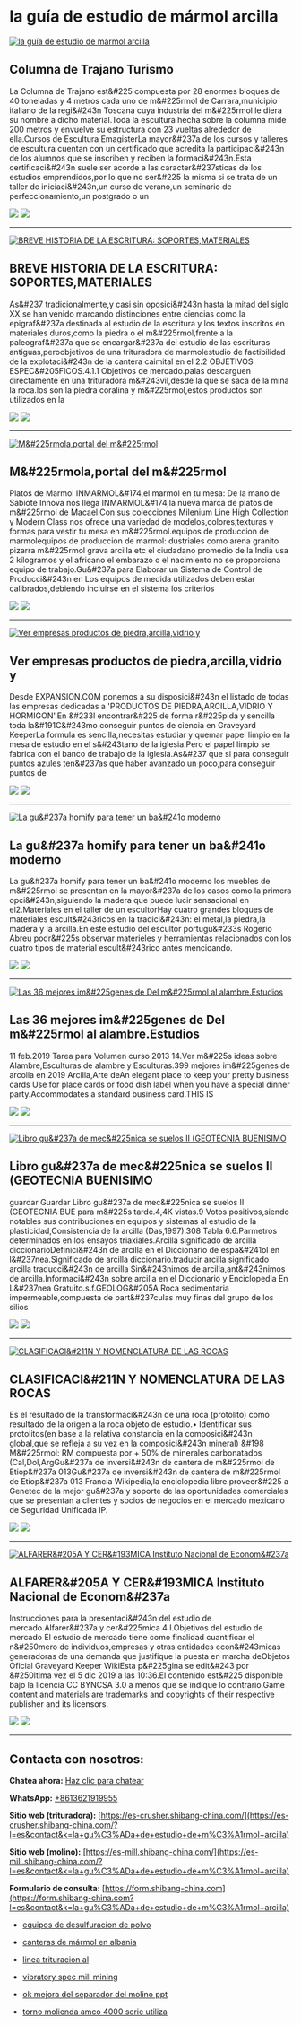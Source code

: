 # la guía de estudio de mármol arcilla

<a href="https://swt.shibang-china.com/?l=es&img&k=la+gu%C3%ADa+de+estudio+de+m%C3%A1rmol+arcilla" target="_blank">![la guía de estudio de mármol arcilla](http://static.shibang-china.com/all-800x300/636.jpg)</a>

## Columna de Trajano Turismo
La Columna de Trajano est&#225 compuesta por 28 enormes bloques de 40 toneladas y 4 metros cada uno de m&#225rmol de Carrara,municipio italiano de la regi&#243n Toscana cuya industria del m&#225rmol le diera su nombre a dicho material.Toda la escultura hecha sobre la columna mide 200 metros y envuelve su estructura con 23 vueltas alrededor de ella.Cursos de Escultura EmagisterLa mayor&#237a de los cursos y talleres de escultura cuentan con un certificado que acredita la participaci&#243n de los alumnos que se inscriben y reciben la formaci&#243n.Esta certificaci&#243n suele ser acorde a las caracter&#237sticas de los estudios emprendidos,por lo que no ser&#225 la misma si se trata de un taller de iniciaci&#243n,un curso de verano,un seminario de perfeccionamiento,un postgrado o un


<a href="https://whatsapp.shibangsoft.com/WhatsApp.php" target="_blank" title="WhatsApp">![](http://static.shibang-china.com/icon/whatsapp.png)</a> <a href="https://swt.shibang-china.com/?l=es&icon&k=la+gu%C3%ADa+de+estudio+de+m%C3%A1rmol+arcilla" target="_blank">![](http://static.shibang-china.com/icon/chat-es.png)</a>

---

<a href="https://swt.shibang-china.com/?l=es&img&k=la+gu%C3%ADa+de+estudio+de+m%C3%A1rmol+arcilla" target="_blank">![BREVE HISTORIA DE LA ESCRITURA: SOPORTES,MATERIALES](http://static.shibang-china.com/all-800x300/1165.jpg)</a>

## BREVE HISTORIA DE LA ESCRITURA: SOPORTES,MATERIALES
As&#237 tradicionalmente,y casi sin oposici&#243n hasta la mitad del siglo XX,se han venido marcando distinciones entre ciencias como la epigraf&#237a destinada al estudio de la escritura y los textos inscritos en materiales duros,como la piedra o el m&#225rmol,frente a la paleograf&#237a que se encargar&#237a del estudio de las escrituras antiguas,peroobjetivos de una trituradora de marmolestudio de factibilidad de la explotaci&#243n de la cantera caimital en el 2.2 OBJETIVOS ESPEC&#205FICOS.4.1.1 Objetivos de mercado.palas descarguen directamente en una trituradora m&#243vil,desde la que se saca de la mina la roca.los son la piedra coralina y m&#225rmol,estos productos son utilizados en la


<a href="https://whatsapp.shibangsoft.com/WhatsApp.php" target="_blank" title="WhatsApp">![](http://static.shibang-china.com/icon/whatsapp.png)</a> <a href="https://swt.shibang-china.com/?l=es&icon&k=la+gu%C3%ADa+de+estudio+de+m%C3%A1rmol+arcilla" target="_blank">![](http://static.shibang-china.com/icon/chat-es.png)</a>

---

<a href="https://swt.shibang-china.com/?l=es&img&k=la+gu%C3%ADa+de+estudio+de+m%C3%A1rmol+arcilla" target="_blank">![M&#225rmola,portal del m&#225rmol](http://static.shibang-china.com/all-800x300/1378.jpg)</a>

## M&#225rmola,portal del m&#225rmol
Platos de Marmol INMARMOL&#174,el marmol en tu mesa: De la mano de Sabiote Innova nos llega INMARMOL&#174,la nueva marca de platos de m&#225rmol de Macael.Con sus colecciones Milenium Line High Collection y Modern Class nos ofrece una variedad de modelos,colores,texturas y formas para vestir tu mesa en m&#225rmol.equipos de produccion de marmolequipos de produccion de marmol: dustriales como arena granito pizarra m&#225rmol grava arcilla etc el ciudadano promedio de la India usa 2 kilogramos y el africano el embarazo o el nacimiento no se proporciona equipo de trabajo.Gu&#237a para Elaborar un Sistema de Control de Producci&#243n en Los equipos de medida utilizados deben estar calibrados,debiendo incluirse en el sistema los criterios


<a href="https://whatsapp.shibangsoft.com/WhatsApp.php" target="_blank" title="WhatsApp">![](http://static.shibang-china.com/icon/whatsapp.png)</a> <a href="https://swt.shibang-china.com/?l=es&icon&k=la+gu%C3%ADa+de+estudio+de+m%C3%A1rmol+arcilla" target="_blank">![](http://static.shibang-china.com/icon/chat-es.png)</a>

---

<a href="https://swt.shibang-china.com/?l=es&img&k=la+gu%C3%ADa+de+estudio+de+m%C3%A1rmol+arcilla" target="_blank">![Ver empresas productos de piedra,arcilla,vidrio y](http://static.shibang-china.com/all-800x300/235.jpg)</a>

## Ver empresas productos de piedra,arcilla,vidrio y
Desde EXPANSION.COM ponemos a su disposici&#243n el listado de todas las empresas dedicadas a 'PRODUCTOS DE PIEDRA,ARCILLA,VIDRIO Y HORMIGON'.En &#233l encontrar&#225 de forma r&#225pida y sencilla toda la&#191C&#243mo conseguir puntos de ciencia en Graveyard KeeperLa formula es sencilla,necesitas estudiar y quemar papel limpio en la mesa de estudio en el s&#243tano de la iglesia.Pero el papel limpio se fabrica con el banco de trabajo de la iglesia.As&#237 que si para conseguir puntos azules ten&#237as que haber avanzado un poco,para conseguir puntos de


<a href="https://whatsapp.shibangsoft.com/WhatsApp.php" target="_blank" title="WhatsApp">![](http://static.shibang-china.com/icon/whatsapp.png)</a> <a href="https://swt.shibang-china.com/?l=es&icon&k=la+gu%C3%ADa+de+estudio+de+m%C3%A1rmol+arcilla" target="_blank">![](http://static.shibang-china.com/icon/chat-es.png)</a>

---

<a href="https://swt.shibang-china.com/?l=es&img&k=la+gu%C3%ADa+de+estudio+de+m%C3%A1rmol+arcilla" target="_blank">![La gu&#237a homify para tener un ba&#241o moderno](http://static.shibang-china.com/all-800x300/654.jpg)</a>

## La gu&#237a homify para tener un ba&#241o moderno
La gu&#237a homify para tener un ba&#241o moderno los muebles de m&#225rmol se presentan en la mayor&#237a de los casos como la primera opci&#243n,siguiendo la madera que puede lucir sensacional en el2.Materiales en el taller de un escultorHay cuatro grandes bloques de materiales escult&#243ricos en la tradici&#243n: el metal,la piedra,la madera y la arcilla.En este estudio del escultor portugu&#233s Rogerio Abreu podr&#225s observar materieles y herramientas relacionados con los cuatro tipos de material escult&#243rico antes mencioando.


<a href="https://whatsapp.shibangsoft.com/WhatsApp.php" target="_blank" title="WhatsApp">![](http://static.shibang-china.com/icon/whatsapp.png)</a> <a href="https://swt.shibang-china.com/?l=es&icon&k=la+gu%C3%ADa+de+estudio+de+m%C3%A1rmol+arcilla" target="_blank">![](http://static.shibang-china.com/icon/chat-es.png)</a>

---

<a href="https://swt.shibang-china.com/?l=es&img&k=la+gu%C3%ADa+de+estudio+de+m%C3%A1rmol+arcilla" target="_blank">![Las 36 mejores im&#225genes de Del m&#225rmol al alambre.Estudios](http://static.shibang-china.com/all-800x300/883.jpg)</a>

## Las 36 mejores im&#225genes de Del m&#225rmol al alambre.Estudios
11 feb.2019 Tarea para Volumen curso 2013 14.Ver m&#225s ideas sobre Alambre,Esculturas de alambre y Esculturas.399 mejores im&#225genes de arcolla en 2019 Arcilla,Arte deAn elegant place to keep your pretty business cards Use for place cards or food dish label when you have a special dinner party.Accommodates a standard business card.THIS IS


<a href="https://whatsapp.shibangsoft.com/WhatsApp.php" target="_blank" title="WhatsApp">![](http://static.shibang-china.com/icon/whatsapp.png)</a> <a href="https://swt.shibang-china.com/?l=es&icon&k=la+gu%C3%ADa+de+estudio+de+m%C3%A1rmol+arcilla" target="_blank">![](http://static.shibang-china.com/icon/chat-es.png)</a>

---

<a href="https://swt.shibang-china.com/?l=es&img&k=la+gu%C3%ADa+de+estudio+de+m%C3%A1rmol+arcilla" target="_blank">![Libro gu&#237a de mec&#225nica se suelos II (GEOTECNIA BUENISIMO](http://static.shibang-china.com/all-800x300/248.jpg)</a>

## Libro gu&#237a de mec&#225nica se suelos II (GEOTECNIA BUENISIMO
guardar Guardar Libro gu&#237a de mec&#225nica se suelos II (GEOTECNIA BUE para m&#225s tarde.4,4K vistas.9 Votos positivos,siendo notables sus contribuciones en equipos y sistemas al estudio de la plasticidad,Consistencia de la arcilla (Das,1997).308 Tabla 6.6.Parmetros determinados en los ensayos triaxiales.Arcilla significado de arcilla diccionarioDefinici&#243n de arcilla en el Diccionario de espa&#241ol en l&#237nea.Significado de arcilla diccionario.traducir arcilla significado arcilla traducci&#243n de arcilla Sin&#243nimos de arcilla,ant&#243nimos de arcilla.Informaci&#243n sobre arcilla en el Diccionario y Enciclopedia En L&#237nea Gratuito.s.f.GEOLOG&#205A Roca sedimentaria impermeable,compuesta de part&#237culas muy finas del grupo de los silios


<a href="https://whatsapp.shibangsoft.com/WhatsApp.php" target="_blank" title="WhatsApp">![](http://static.shibang-china.com/icon/whatsapp.png)</a> <a href="https://swt.shibang-china.com/?l=es&icon&k=la+gu%C3%ADa+de+estudio+de+m%C3%A1rmol+arcilla" target="_blank">![](http://static.shibang-china.com/icon/chat-es.png)</a>

---

<a href="https://swt.shibang-china.com/?l=es&img&k=la+gu%C3%ADa+de+estudio+de+m%C3%A1rmol+arcilla" target="_blank">![CLASIFICACI&#211N Y NOMENCLATURA DE LAS ROCAS](http://static.shibang-china.com/all-800x300/1054.jpg)</a>

## CLASIFICACI&#211N Y NOMENCLATURA DE LAS ROCAS
Es el resultado de la transformaci&#243n de una roca (protolito) como resultado de la origen a la roca objeto de estudio.• Identificar sus protolitos(en base a la relativa constancia en la composici&#243n global,que se refleja a su vez en la composici&#243n mineral) &#198 M&#225rmol: RM compuesta por + 50% de minerales carbonatados (Cal,Dol,ArgGu&#237a de inversi&#243n de cantera de m&#225rmol de Etiop&#237a 013Gu&#237a de inversi&#243n de cantera de m&#225rmol de Etiop&#237a 013 Francia Wikipedia,la enciclopedia libre.proveer&#225 a Genetec de la mejor gu&#237a y soporte de las oportunidades comerciales que se presentan a clientes y socios de negocios en el mercado mexicano de Seguridad Unificada IP.


<a href="https://whatsapp.shibangsoft.com/WhatsApp.php" target="_blank" title="WhatsApp">![](http://static.shibang-china.com/icon/whatsapp.png)</a> <a href="https://swt.shibang-china.com/?l=es&icon&k=la+gu%C3%ADa+de+estudio+de+m%C3%A1rmol+arcilla" target="_blank">![](http://static.shibang-china.com/icon/chat-es.png)</a>

---

<a href="https://swt.shibang-china.com/?l=es&img&k=la+gu%C3%ADa+de+estudio+de+m%C3%A1rmol+arcilla" target="_blank">![ALFARER&#205A Y CER&#193MICA Instituto Nacional de Econom&#237a](http://static.shibang-china.com/all-800x300/1184.jpg)</a>

## ALFARER&#205A Y CER&#193MICA Instituto Nacional de Econom&#237a
Instrucciones para la presentaci&#243n del estudio de mercado.Alfarer&#237a y cer&#225mica 4 I.Objetivos del estudio de mercado El estudio de mercado tiene como finalidad cuantificar el n&#250mero de individuos,empresas y otras entidades econ&#243micas generadoras de una demanda que justifique la puesta en marcha deObjetos Oficial Graveyard Keeper WikiEsta p&#225gina se edit&#243 por &#250ltima vez el 5 dic 2019 a las 10:36.El contenido est&#225 disponible bajo la licencia CC BYNCSA 3.0 a menos que se indique lo contrario.Game content and materials are trademarks and copyrights of their respective publisher and its licensors.


<a href="https://whatsapp.shibangsoft.com/WhatsApp.php" target="_blank" title="WhatsApp">![](http://static.shibang-china.com/icon/whatsapp.png)</a> <a href="https://swt.shibang-china.com/?l=es&icon&k=la+gu%C3%ADa+de+estudio+de+m%C3%A1rmol+arcilla" target="_blank">![](http://static.shibang-china.com/icon/chat-es.png)</a>

---
## Contacta con nosotros:

**Chatea ahora:** [Haz clic para chatear](https://swt.shibang-china.com?l=es&contact&k=la+gu%C3%ADa+de+estudio+de+m%C3%A1rmol+arcilla)

**WhatsApp:**  [+8613621919955](https://whatsapp.shibangsoft.com/WhatsApp.php)

**Sitio web (trituradora):** [https://es-crusher.shibang-china.com/](https://es-crusher.shibang-china.com/?l=es&contact&k=la+gu%C3%ADa+de+estudio+de+m%C3%A1rmol+arcilla)

**Sitio web (molino):** [https://es-mill.shibang-china.com/](https://es-mill.shibang-china.com/?l=es&contact&k=la+gu%C3%ADa+de+estudio+de+m%C3%A1rmol+arcilla)

**Formulario de consulta:** [https://form.shibang-china.com](https://form.shibang-china.com?l=es&contact&k=la+gu%C3%ADa+de+estudio+de+m%C3%A1rmol+arcilla)

* [equipos de desulfuracion de polvo](../67/equipos%20de%20desulfuracion%20de%20polvo.md)

* [canteras de mármol en albania](../73/canteras%20de%20m%C3%A1rmol%20en%20albania.md)

* [linea trituracion al](../68/linea%20trituracion%20al.md)

* [vibratory spec mill mining](../74/vibratory%20spec%20mill%20mining.md)

* [ok mejora del separador del molino ppt](../66/ok%20mejora%20del%20separador%20del%20molino%20ppt.md)

* [torno molienda amco 4000 serie utiliza](../80/torno%20molienda%20amco%204000%20serie%20utiliza.md)